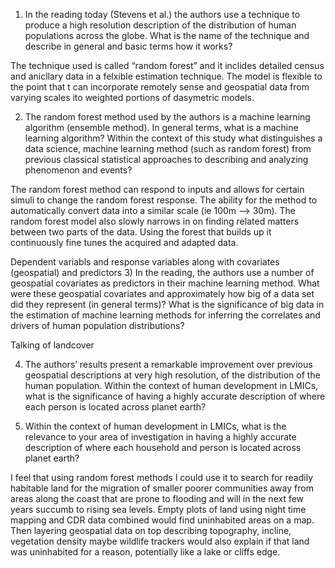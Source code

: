 1) In the reading today (Stevens et al.) the authors use a technique to produce a high resolution description of the distribution of human populations across the globe. What is the name of the technique and describe in general and basic terms how it works?

The technique used is called “random forest” and it inclides detailed census and anicllary data in a felxible estimation technique. The model is flexible to the point that t can incorporate remotely sense and geospatial data from varying scales ito weighted portions of dasymetric models. 

2) The random forest method used by the authors is a machine learning algorithm (ensemble method). In general terms, what is a machine learning algorithm? Within the context of this study what distinguishes a data science, machine learning method (such as random forest) from previous classical statistical approaches to describing and analyzing phenomenon and events?

The random forest method can respond to inputs and allows for certain simuli to change the random forest response. The ability for the method to automatically convert data into a similar scale (ie 100m --> 30m). The random forest model also slowly narrows in on finding related matters between two parts of the data. Using the forest that builds up it continuously fine tunes the acquired and adapted data. 

Dependent variabls and response variables along with covariates (geospatial) and predictors
3) In the reading, the authors use a number of geospatial covariates as predictors in their machine learning method. What were these geospatial covariates and approximately how big of a data set did they represent (in general terms)? What is the significance of big data in the estimation of machine learning methods for inferring the correlates and drivers of human population distributions?

Talking of landcover 

4) The authors’ results present a remarkable improvement over previous geospatial descriptions at very high resolution, of the distribution of the human population. Within the context of human development in LMICs, what is the significance of having a highly accurate description of where each person is located across planet earth?



5) Within the context of human development in LMICs, what is the relevance to your area of investigation in having a highly accurate description of where each household and person is located across planet earth?

I feel that using random forest methods I could use it to search for readily habitable land for the migration of smaller poorer communities away from areas along the coast that are prone to flooding and will in the next few years succumb to rising sea levels. Empty plots of land using night time mapping and CDR data combined would find uninhabited areas on a map. Then layering geospatial data on top describing topography, incline, vegetation density maybe wildlife trackers would also explain if that land was uninhabited for a reason, potentially like a lake or cliffs edge. 
